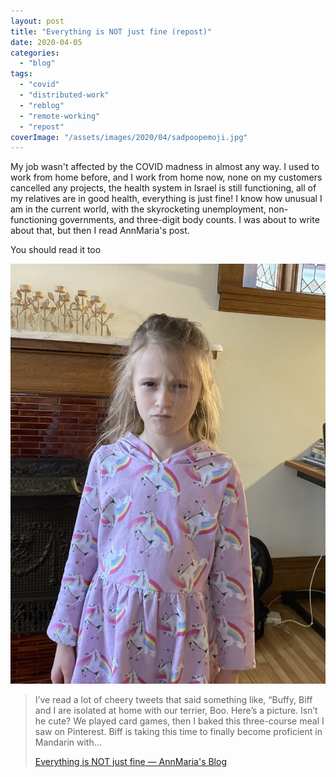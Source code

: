 ```yaml
---
layout: post
title: "Everything is NOT just fine (repost)"
date: 2020-04-05
categories: 
  - "blog"
tags: 
  - "covid"
  - "distributed-work"
  - "reblog"
  - "remote-working"
  - "repost"
coverImage: "/assets/images/2020/04/sadpoopemoji.jpg"
---
```


My job wasn't affected by the COVID madness in almost any way. I used to work from home before, and I work from home now, none on my customers cancelled any projects, the health system in Israel is still functioning, all of my relatives are in good health, everything is just fine! I know how unusual I am in the current world, with the skyrocketing unemployment, non-functioning governments, and three-digit body counts. I was about to write about that, but then I read AnnMaria's post.

You should read it too

![](/assets/images/2020/04/IMG_1384-1-e1585950373956-768x1024.jpeg?quality=80&ssl=1&strip=info&w=1600)

> I’ve read a lot of cheery tweets that said something like, “Buffy, Biff and I are isolated at home with our terrier, Boo. Here’s a picture. Isn’t he cute? We played card games, then I baked this three-course meal I saw on Pinterest. Biff is taking this time to finally become proficient in Mandarin with…
> 
> [Everything is NOT just fine — AnnMaria's Blog](https://www.thejuliagroup.com/blog/everything-is-not-just-fine/)
